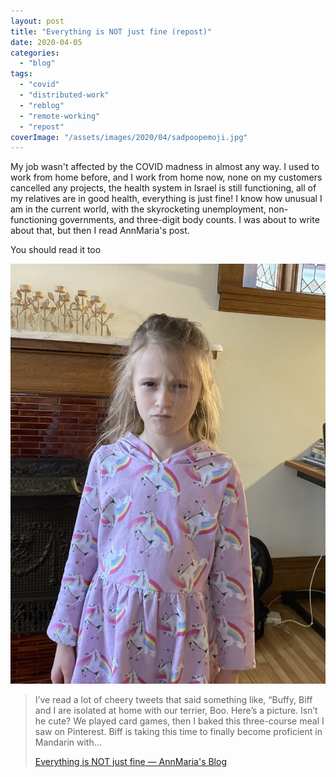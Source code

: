 ```yaml
---
layout: post
title: "Everything is NOT just fine (repost)"
date: 2020-04-05
categories: 
  - "blog"
tags: 
  - "covid"
  - "distributed-work"
  - "reblog"
  - "remote-working"
  - "repost"
coverImage: "/assets/images/2020/04/sadpoopemoji.jpg"
---
```


My job wasn't affected by the COVID madness in almost any way. I used to work from home before, and I work from home now, none on my customers cancelled any projects, the health system in Israel is still functioning, all of my relatives are in good health, everything is just fine! I know how unusual I am in the current world, with the skyrocketing unemployment, non-functioning governments, and three-digit body counts. I was about to write about that, but then I read AnnMaria's post.

You should read it too

![](/assets/images/2020/04/IMG_1384-1-e1585950373956-768x1024.jpeg?quality=80&ssl=1&strip=info&w=1600)

> I’ve read a lot of cheery tweets that said something like, “Buffy, Biff and I are isolated at home with our terrier, Boo. Here’s a picture. Isn’t he cute? We played card games, then I baked this three-course meal I saw on Pinterest. Biff is taking this time to finally become proficient in Mandarin with…
> 
> [Everything is NOT just fine — AnnMaria's Blog](https://www.thejuliagroup.com/blog/everything-is-not-just-fine/)
